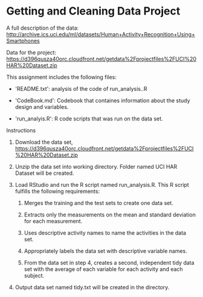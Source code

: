 # Getting and Cleaning Data Project

A full description of the data:
http://archive.ics.uci.edu/ml/datasets/Human+Activity+Recognition+Using+Smartphones

Data for the project:
https://d396qusza40orc.cloudfront.net/getdata%2Fprojectfiles%2FUCI%20HAR%20Dataset.zip


This assignment includes the following files:

- 'README.txt': analysis of the code of run_analysis..R

- 'CodeBook.md': Codebook that containes information about the study design and variables.

- 'run_analyis.R': R code scripts that was run on the data set.

Instructions

1. Download the data set, https://d396qusza40orc.cloudfront.net/getdata%2Fprojectfiles%2FUCI%20HAR%20Dataset.zip

2. Unzip the data set into working directory. Folder named UCI HAR Dataset will be created.

3. Load RStudio and run the R script named run_analysis.R. This R script fulfills the following requirements:
	1) Merges the training and the test sets to create one data set.

	2) Extracts only the measurements on the mean and standard deviation for each measurement.
	
	3) Uses descriptive activity names to name the activities in the data set.
	
	4) Appropriately labels the data set with descriptive variable names.
	
	5) From the data set in step 4, creates a second, independent tidy data set with the average of each variable for each activity and each subject.

4. Output data set named tidy.txt will be created in the directory.
